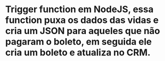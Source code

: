 # Trigger function em NodeJS, essa function puxa os dados das vidas e cria um JSON para aqueles que não pagaram o boleto, em seguida ele cria um boleto e atualiza no CRM.
